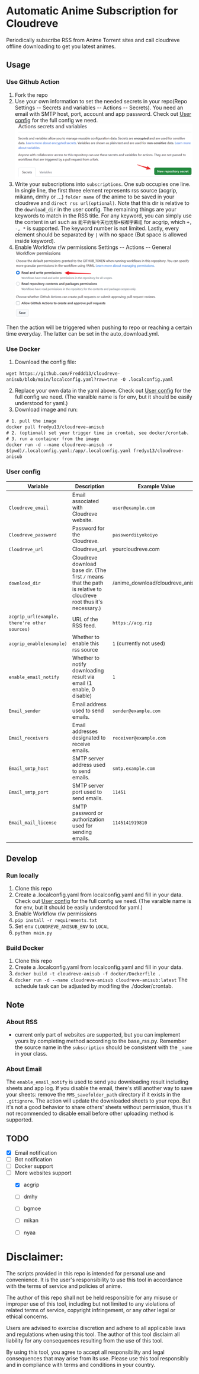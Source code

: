 # Automatic Anime Subscription for Cloudreve
Periodically subscribe RSS from Anime Torrent sites and call cloudreve offline downloading to get you latest animes.

## Usage

### Use Github Action
1. Fork the repo
2. Use your own information to set the needed secrets in your repo(Repo Settings -- Secrets and variables -- Actions -- Secrets). You need an email with SMTP host, port, account and app password. Check out [User config](#(User-config)) for the full config we need.
![](docs/add_secrets.png)
3. Write your subscriptions into `subscriptions`. One sub occupies one line. In single line, the first three element represents rss source (acgrip, mikann, dmhy or ...) `folder name` of the anime to be saved in your cloudreve and `direct rss url(optional)`. Note that this dir is relative to the `download_dir` in the user config. The remaining things are your keywords to match in the RSS title. For any keyword, you can simply use the content in url such as `能干的猫今天也忧郁+桜都字幕组` for acgrip, which `+, -, *` is supported. The keyword number is not limited. Lastly, every element should be separated by `|` with no space (But space is allowed inside keyword).
4. Enable Workflow r/w permissions
Settings -- Actions -- General
![](docs/enable_rw.png)

Then the action will be triggered when pushing to repo or reaching a certain time everyday. The latter can be set in the auto_download.yml. 

### Use Docker
1. Download the config file:
```
wget https://github.com/Freddd13/cloudreve-anisub/blob/main/localconfig.yaml?raw=true -O .localconfig.yaml
```
2. Replace your own data in the yaml above. Check out [User config](#(User-config)) for the full config we need. (The varaible name is for env, but it should be easily understood for yaml.)
3. Download image and run:
```
# 1. pull the image
docker pull fredyu13/cloudreve-anisub
# 2. (optional) set your trigger time in crontab, see docker/crontab.
# 3. run a container from the image
docker run -d --name cloudreve-anisub -v $(pwd)/.localconfig.yaml:/app/.localconfig.yaml fredyu13/cloudreve-anisub
```

### User config
| Variable                  | Description                                         | Example Value          |
|---------------------------|-----------------------------------------------------|------------------------|
| `Cloudreve_email`               | Email associated with Cloudreve website.                | `user@example.com`     |
| `Cloudreve_password`            | Password for the Cloudreve.                        | `passwordiiyokoiyo`          |
| `Cloudreve_url`     | Cloudreve_url.                   | yourcloudreve.com      |
| `download_dir`     | Cloudreve download base dir. (The first `/` means that the path is relative to cloudreve root thus it's necessary.)                   |   /anime_download/cloudreve_anisub    |
| `acgrip_url(example，there're other sources)`                 | URL of the RSS feed.                               | `https://acg.rip`|
| `acgrip_enable(example)` | Whether to enable this rss source  | `1`  (currently not used)                    |
| `enable_email_notify`      | Whether to notify downloading result via email  (1 enable, 0 disable)  | `1` |
| `Email_sender`            | Email address used to send emails.                 | `sender@example.com`   |
| `Email_receivers`         | Email addresses designated to receive emails.      | `receiver@example.com` |
| `Email_smtp_host`         | SMTP server address used to send emails.           | `smtp.example.com`     |
| `Email_smtp_port`         | SMTP server port used to send emails.              | `11451`                  |
| `Email_mail_license`      | SMTP password or authorization used for sending emails.  | `1145141919810`  |


## Develop
### Run locally
1. Clone this repo
2. Create a .localconfig.yaml from localconfig.yaml and fill in your data. Check out [User config](#(User-config)) for the full config we need. (The varaible name is for env, but it should be easily understood for yaml.)
3. Enable Workflow r/w permissions
3. `pip install -r requirements.txt`
4. Set env `CLOUDREVE_ANISUB_ENV` to `LOCAL`
4. `python main.py`

### Build Docker
1. Clone this repo
2. Create a .localconfig.yaml from localconfig.yaml and fill in your data. 
3. `docker build -t cloudreve-anisub -f docker/Dockerfile .`
4. `docker run -d --name cloudreve-anisub cloudreve-anisub:latest`
The schedule task can be adjusted by modifing the ./docker/crontab.

## Note
### About RSS
- current only part of websites are supported, but you can implement yours by completing method according to the base_rss.py. Remember the source name in the `subscription` should be consistent with the `_name` in your class.



### About Email
The `enable_email_notify` is used to send you downloading result including sheets and app log. If you disable the email, there's still another way to save your sheets: remove the `MMS_savefolder_path` directory if it exists in the `.gitignore`. The action will update the downloaded sheets to your repo. But it's not a good behavior to share others' sheets without permission, thus it's not recommended to disable email before other uploading method is supported.


## TODO
- [x] Email notification
- [ ] Bot notification
- [ ] Docker support
- [ ] More websites support
    - [x] acgrip
    - [ ] dmhy
    - [ ] bgmoe
    - [ ] mikan
    - [ ] nyaa


# Disclaimer:
The scripts provided in this repo is intended for personal use and convenience. It is the user's responsibility to use this tool in accordance with the terms of service and policies of anime.

The author of this repo shall not be held responsible for any misuse or improper use of this tool, including but not limited to any violations of related terms of service, copyright infringement, or any other legal or ethical concerns.

Users are advised to exercise discretion and adhere to all applicable laws and regulations when using this tool. The author of this tool disclaim all liability for any consequences resulting from the use of this tool.

By using this tool, you agree to accept all responsibility and legal consequences that may arise from its use.
Please use this tool responsibly and in compliance with terms and conditions in your country.
